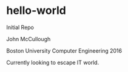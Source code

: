 # hello-world
Initial Repo

John McCullough

Boston University Computer Engineering 2016

Currently looking to escape IT world.
